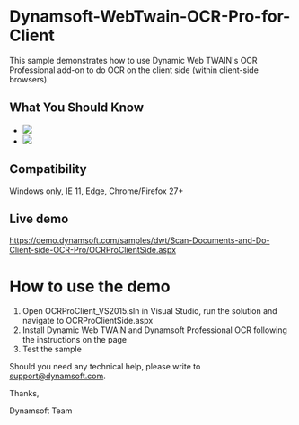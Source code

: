 ﻿# Dynamsoft-WebTwain-OCR-Pro-for-Client

This sample demonstrates how to use Dynamic Web TWAIN's OCR Professional add-on to do OCR on the client side (within client-side browsers).

## What You Should Know
- [![](https://img.shields.io/badge/Download-Offline%20SDK-orange)](https://www.dynamsoft.com/web-twain/downloads)
- [![](https://img.shields.io/badge/Get-30--day%20FREE%20Trial%20License-blue)](https://www.dynamsoft.com/customer/license/trialLicense/?product=dwt)

## Compatibility

Windows only, IE 11, Edge, Chrome/Firefox 27+

## Live demo

https://demo.dynamsoft.com/samples/dwt/Scan-Documents-and-Do-Client-side-OCR-Pro/OCRProClientSide.aspx

# How to use the demo

1. Open OCRProClient_VS2015.sln in Visual Studio, run the solution and navigate to OCRProClientSide.aspx
2. Install Dynamic Web TWAIN and Dynamsoft Professional OCR following the instructions on the page
3. Test the sample

Should you need any technical help, please write to 
support@dynamsoft.com.

Thanks,

Dynamsoft Team

